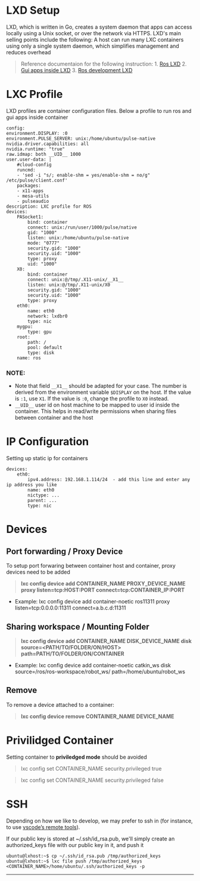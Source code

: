LXD Setup
=========

LXD, which is written in Go, creates a system daemon that apps can access locally using a Unix socket, or over the network via HTTPS. LXD's main selling points include the following: A host can run many LXC containers using only a single system daemon, which simplifies management and reduces overhead

> Reference documentaion for the following instruction:
    1. [Ros LXD][__ROS_LXD__]
    2. [Gui apps inside LXD][__GUI_LXD__]
    3. [Ros development LXD][__ROS_DEV_LXD__]

# LXC Profile

LXD profiles are container configuration files. Below a profile to run ros and gui apps inside container

    config:
    environment.DISPLAY: :0
    environment.PULSE_SERVER: unix:/home/ubuntu/pulse-native
    nvidia.driver.capabilities: all
    nvidia.runtime: "true"
    raw.idmap: both __UID__ 1000
    user.user-data: |
        #cloud-config
        runcmd:
        - 'sed -i "s/; enable-shm = yes/enable-shm = no/g" /etc/pulse/client.conf'
        packages:
        - x11-apps
        - mesa-utils
        - pulseaudio
    description: LXC profile for ROS
    devices:
        PASocket1:
            bind: container
            connect: unix:/run/user/1000/pulse/native
            gid: "1000"
            listen: unix:/home/ubuntu/pulse-native
            mode: "0777"
            security.gid: "1000"
            security.uid: "1000"
            type: proxy
            uid: "1000"
        X0:
            bind: container
            connect: unix:@/tmp/.X11-unix/__X1__
            listen: unix:@/tmp/.X11-unix/X0
            security.gid: "1000"
            security.uid: "1000"
            type: proxy
        eth0:
            name: eth0
            network: lxdbr0
            type: nic
        mygpu:
            type: gpu
        root:
            path: /
            pool: default
            type: disk
        name: ros

### NOTE:

- Note that field `__X1__` should be adapted for your case. The number is derived from the environment variable `$DISPLAY` on the host. If the value is `:1`, use `X1`. If the value is `:0`, change the profile to `X0` instead.
- `__UID__` user id on host machine to be mapped to user id inside the container. This helps in read/write permissions when sharing files between container and the host
# IP Configuration

Setting up static ip for containers

    devices:
        eth0:
            ipv4.address: 192.168.1.114/24  - add this line and enter any ip address you like
            name: eth0
            nictype: ...
            parent: ...
            type: nic
# Devices

## Port forwarding / Proxy Device
To setup port forwaring between container host and container, proxy devices need to be added

> **lxc config device add CONTAINER_NAME PROXY_DEVICE_NAME proxy listen=tcp:HOST:PORT connect=tcp:CONTAINER_IP:PORT**
- Example: lxc config device add container-noetic ros11311 proxy listen=tcp:0.0.0.0:11311 connect=a.b.c.d:11311

## Sharing workspace / Mounting Folder

> **lxc config device add CONTAINER_NAME DISK_DEVICE_NAME disk source=<PATH/TO/FOLDER/ON/HOST> path=PATH/TO/FOLDER/ON/CONTAINER**
- Example: lxc config device add container-noetic catkin_ws disk source=/ros/ros-workspace/robot_ws/ path=/home/ubuntu/robot_ws
## Remove

To remove a device attached to a container:

> **lxc config device remove CONTAINER_NAME DEVICE_NAME**

# Privilidged Container

Setting container to **priviledged mode** should be avoided

> lxc config set CONTAINER_NAME security.privileged true

> lxc config set CONTAINER_NAME security.privileged false

# SSH

Depending on how we like to develop, we may prefer to ssh in (for instance, to use [vscode’s remote tools][__VSCODE_REMOTE__]).

If our public key is stored at ~/.ssh/id_rsa.pub, we'll simply create an authorized_keys file with our public key in it, and push it

    ubuntu@lxhost:~$ cp ~/.ssh/id_rsa.pub /tmp/authorized_keys
    ubuntu@lxhost:~$ lxc file push /tmp/authorized_keys <CONTAINER_NAME>/home/ubuntu/.ssh/authorized_keys -p

<!-- create proxy / port forward for port 22
lxc config device add <CONTAINER_NAME> proxy22 proxy connect=tcp:127.0.0.1:22 listen=tcp:0.0.0.0:2222 -->

---

[__ROS_LXD__]: https://ubuntu.com/blog/installing-ros-in-lxd
[__ROS_DEV_LXD__]: https://ubuntu.com/blog/ros-development-with-lxd
[__GUI_LXD__]: https://blog.simos.info/running-x11-software-in-lxd-containers/
[__LINODE_LXC_REV_PROXY__]: https://www.linode.com/docs/guides/beginners-guide-to-lxd-reverse-proxy/
[__SSH_1__]: https://askubuntu.com/questions/1106369/how-to-ssh-into-a-lxd-guest
[__VSCODE_REMOTE__]: https://code.visualstudio.com/docs/remote/ssh
[__LXD_1__]: https://www.arnatious.com/blog/lxc/
